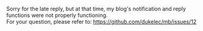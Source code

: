 Sorry for the late reply, but at that time, my blog's notification and reply functions were not properly functioning.  
For your question, please refer to: https://github.com/dukelec/mb/issues/12
